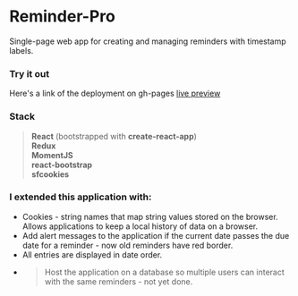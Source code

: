 # Reminder-Pro

Single-page web app for creating and managing reminders with timestamp labels.

### Try it out
Here's a link of the deployment on gh-pages [live preview](https://bewpage.github.io/reminder-pro/)

### Stack
> **React**  (bootstrapped with **create-react-app**)  
> **Redux**  
> **MomentJS**  
> **react-bootstrap**  
> **sfcookies** 

### I extended this application with:
- Cookies - string names that map string values stored on the browser. Allows applications to keep a local history of data on a browser.
- Add alert messages to the application if the current date passes the due date for a reminder - now old reminders have red border.
- All entries are displayed in date order.
- >Host the application on a database so multiple users can interact with the same reminders - not yet done.